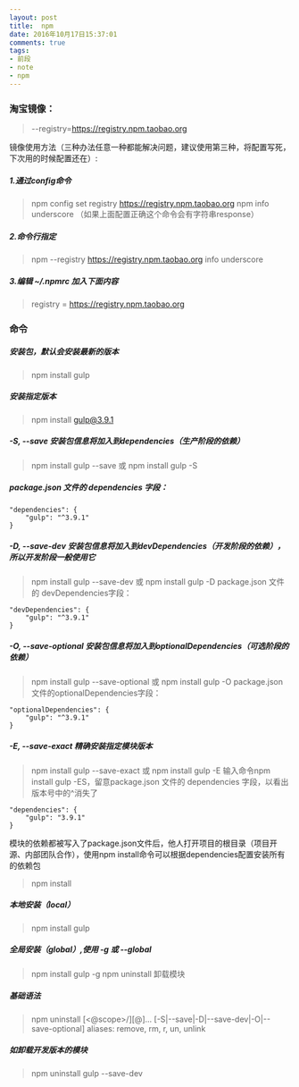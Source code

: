 ```yaml
---
layout: post
title:  npm
date: 2016年10月17日15:37:01
comments: true
tags:
- 前段
- note
- npm
---
```


### 淘宝镜像：
> --registry=https://registry.npm.taobao.org

<!-- more -->

镜像使用方法（三种办法任意一种都能解决问题，建议使用第三种，将配置写死，下次用的时候配置还在）:

##### 1.通过config命令
>npm config set registry https://registry.npm.taobao.org
>npm info underscore （如果上面配置正确这个命令会有字符串response）

##### 2.命令行指定
>npm --registry https://registry.npm.taobao.org info underscore

##### 3.编辑 ~/.npmrc 加入下面内容
>registry = https://registry.npm.taobao.org

### 命令

##### 安装包，默认会安装最新的版本
>npm install gulp

##### 安装指定版本
>npm install gulp@3.9.1

##### -S, --save 安装包信息将加入到dependencies（生产阶段的依赖）
>npm install gulp --save 或 npm install gulp -S

##### package.json 文件的 dependencies 字段：
```
"dependencies": {
    "gulp": "^3.9.1"
}
```
##### -D, --save-dev 安装包信息将加入到devDependencies（开发阶段的依赖），所以开发阶段一般使用它
>npm install gulp --save-dev 或 npm install gulp -D
package.json 文件的 devDependencies字段：
```
"devDependencies": {
    "gulp": "^3.9.1"
}
```
##### -O, --save-optional 安装包信息将加入到optionalDependencies（可选阶段的依赖）

>npm install gulp --save-optional 或 npm install gulp -O
package.json 文件的optionalDependencies字段：
```
"optionalDependencies": {
    "gulp": "^3.9.1"
}
```
##### -E, --save-exact 精确安装指定模块版本

>npm install gulp --save-exact 或 npm install gulp -E
输入命令npm install gulp -ES，留意package.json 文件的 dependencies 字段，以看出版本号中的^消失了
```
"dependencies": {
    "gulp": "3.9.1"
}
```
模块的依赖都被写入了package.json文件后，他人打开项目的根目录（项目开源、内部团队合作），使用npm install命令可以根据dependencies配置安装所有的依赖包
>npm install

##### 本地安装（local）
>npm install gulp

##### 全局安装（global）,使用 -g 或 --global
>npm install gulp -g
>npm uninstall 卸载模块

##### 基础语法
>npm uninstall [<@scope>/]<pkg>[@<version>]... [-S|--save|-D|--save-dev|-O|--save-optional]
>aliases: remove, rm, r, un, unlink

##### 如卸载开发版本的模块
>npm uninstall gulp --save-dev
